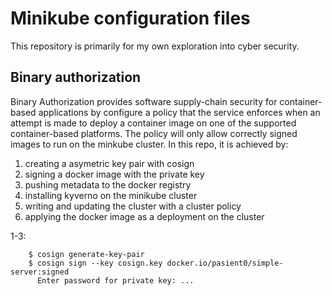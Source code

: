 # Minikube configuration files 

This repository is primarily for my own exploration into cyber security.

## Binary authorization 

Binary Authorization provides software supply-chain security for container-based applications by configure a policy that the service enforces when an attempt is made to deploy a container image on one of the supported container-based platforms. The policy will only allow correctly signed images to run on the minkube cluster. In this repo, it is achieved by:

1. creating a asymetric key pair with cosign 
2. signing a docker image with the private key 
3. pushing metadata to the docker registry 
4. installing kyverno on the minikube cluster 
5. writing and updating the cluster with a cluster policy 
6. applying the docker image as a deployment on the cluster 

1-3:
```
    $ cosign generate-key-pair
    $ cosign sign --key cosign.key docker.io/pasient0/simple-server:signed
      Enter password for private key: ...
```


